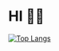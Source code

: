 # HI 👨‍💻

[![Top Langs](https://github-readme-stats.vercel.app/api/top-langs/?username=pmpavl&layout=compact&theme=material-palenight)](https://github.com/anuraghazra/github-readme-stats)
